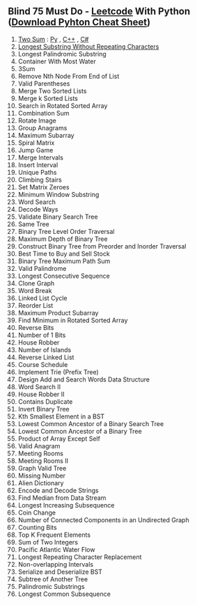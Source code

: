 ## Blind 75 Must Do - [Leetcode](https://leetcode.com/list/xi4ci4ig/)  With Python ([Download Pyhton Cheat Sheet](Python3_Reference_Cheat_Sheet.pdf))


1. [Two Sum](https://github.com/encryptedtouhid/Blind75/issues/1)  : [Py](twosum.py)  , [C++]() , [C#]()
2. [Longest Substring Without Repeating Characters](https://github.com/encryptedtouhid/Blind75/issues/2)  
3. Longest Palindromic Substring
4. Container With Most Water
5. 3Sum
6. Remove Nth Node From End of List
7. Valid Parentheses
8. Merge Two Sorted Lists
9. Merge k Sorted Lists
10. Search in Rotated Sorted Array
11. Combination Sum
12. Rotate Image
13. Group Anagrams
14. Maximum Subarray
15. Spiral Matrix
16. Jump Game
17. Merge Intervals
18. Insert Interval
19. Unique Paths
20. Climbing Stairs
21. Set Matrix Zeroes
22. Minimum Window Substring
23. Word Search
24. Decode Ways
25. Validate Binary Search Tree
26. Same Tree
27. Binary Tree Level Order Traversal
28. Maximum Depth of Binary Tree
29. Construct Binary Tree from Preorder and Inorder Traversal
30. Best Time to Buy and Sell Stock
31. Binary Tree Maximum Path Sum
32. Valid Palindrome
33. Longest Consecutive Sequence
34. Clone Graph
35. Word Break
36. Linked List Cycle
37. Reorder List
38. Maximum Product Subarray
39. Find Minimum in Rotated Sorted Array
40. Reverse Bits
41. Number of 1 Bits
42. House Robber
43. Number of Islands
44. Reverse Linked List
45. Course Schedule
46. Implement Trie (Prefix Tree)
47. Design Add and Search Words Data Structure
48. Word Search II
49. House Robber II
50. Contains Duplicate
51. Invert Binary Tree
52. Kth Smallest Element in a BST
53. Lowest Common Ancestor of a Binary Search Tree
54. Lowest Common Ancestor of a Binary Tree
55. Product of Array Except Self
56. Valid Anagram
57. Meeting Rooms
58. Meeting Rooms II
59. Graph Valid Tree
60. Missing Number
61. Alien Dictionary
62. Encode and Decode Strings
63. Find Median from Data Stream
64. Longest Increasing Subsequence
65. Coin Change
66. Number of Connected Components in an Undirected Graph
67. Counting Bits
68. Top K Frequent Elements
69. Sum of Two Integers
70. Pacific Atlantic Water Flow
71. Longest Repeating Character Replacement
72. Non-overlapping Intervals
73. Serialize and Deserialize BST
74. Subtree of Another Tree
75. Palindromic Substrings
76. Longest Common Subsequence


